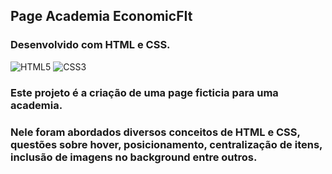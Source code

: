 ## Page Academia EconomicFIt
### Desenvolvido com HTML e CSS.
<div style="display: inline_block" >
    <img aling="center" alt="HTML5" src="https://img.shields.io/badge/HTML5-E34F26?style=for-the-badge&logo=html5&logoColor=white" />
    <img aling="center" alt="CSS3" src="https://img.shields.io/badge/CSS3-1572B6?style=for-the-badge&logo=css3&logoColor=white" />

</div>


### Este projeto é a criação de uma page ficticia para uma academia.

### Nele foram abordados diversos conceitos de HTML e CSS, questões sobre hover, posicionamento, centralização de itens, inclusão de imagens no background entre outros.
